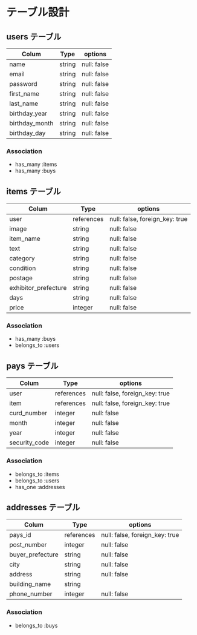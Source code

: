 # テーブル設計

## users テーブル

| Colum          | Type     | options     |
| -------------- | -------- | ----------- |
| name           | string   | null: false |
| email          | string   | null: false |
| password       | string   | null: false |
| first_name     | string   | null: false |
| last_name      | string   | null: false |
| birthday_year  | string   | null: false |
| birthday_month | string   | null: false |
| birthday_day   | string   | null: false |

### Association

- has_many :items
- has_many :buys

## items テーブル
| Colum                  | Type         | options                        |
| ---------------------- | ------------ | ------------------------------ |
| user                   | references   | null: false, foreign_key: true |
| image                  | string       | null: false                    |
| item_name              | string       | null: false                    |
| text                   | string       | null: false                    |
| category               | string       | null: false                    |
| condition              | string       | null: false                    |
| postage                | string       | null: false                    |
| exhibitor_prefecture   | string       | null: false                    |
| days                   | string       | null: false                    |
| price                  | integer      | null: false                    |

### Association

- has_many   :buys
- belongs_to :users

## pays テーブル
| Colum                  | Type         | options                        |
| ---------------------- | ------------ | ------------------------------ |
| user                   | references   | null: false, foreign_key: true |
| item                   | references   | null: false, foreign_key: true |
| curd_number            | integer      | null: false                    |
| month                  | integer      | null: false                    |
| year                   | integer      | null: false                    |
| security_code          | integer      | null: false                    |

### Association

- belongs_to :items
- belongs_to :users
- has_one   :addresses

## addresses テーブル
| Colum                  | Type         | options                        |
| ---------------------- | ------------ | ------------------------------ |
| pays_id                | references   | null: false, foreign_key: true |
| post_number            | integer      | null: false                    |
| buyer_prefecture       | string       | null: false                    |
| city                   | string       | null: false                    |
| address                | string       | null: false                    |
| building_name          | string       |                                |
| phone_number           | integer      | null: false                    |

### Association

- belongs_to :buys
